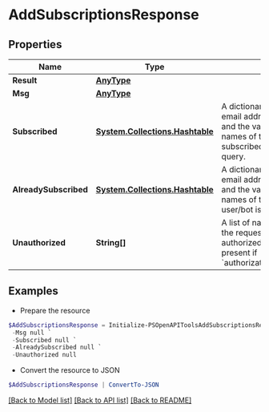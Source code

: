 # AddSubscriptionsResponse
## Properties

Name | Type | Description | Notes
------------ | ------------- | ------------- | -------------
**Result** | [**AnyType**](.md) |  | 
**Msg** | [**AnyType**](.md) |  | 
**Subscribed** | [**System.Collections.Hashtable**](Array.md) | A dictionary where the key is the email address of the user/bot and the value is a list of the names of the streams that were subscribed to as a result of the query.  | [optional] 
**AlreadySubscribed** | [**System.Collections.Hashtable**](Array.md) | A dictionary where the key is the email address of the user/bot and the value is a list of the names of the streams that the user/bot is already subscribed to.  | [optional] 
**Unauthorized** | **String[]** | A list of names of streams that the requesting user/bot was not authorized to subscribe to.  Only present if &#x60;authorization_errors_fatal&#x3D;false&#x60;.  | [optional] 

## Examples

- Prepare the resource
```powershell
$AddSubscriptionsResponse = Initialize-PSOpenAPIToolsAddSubscriptionsResponse  -Result null `
 -Msg null `
 -Subscribed null `
 -AlreadySubscribed null `
 -Unauthorized null
```

- Convert the resource to JSON
```powershell
$AddSubscriptionsResponse | ConvertTo-JSON
```

[[Back to Model list]](../README.md#documentation-for-models) [[Back to API list]](../README.md#documentation-for-api-endpoints) [[Back to README]](../README.md)


